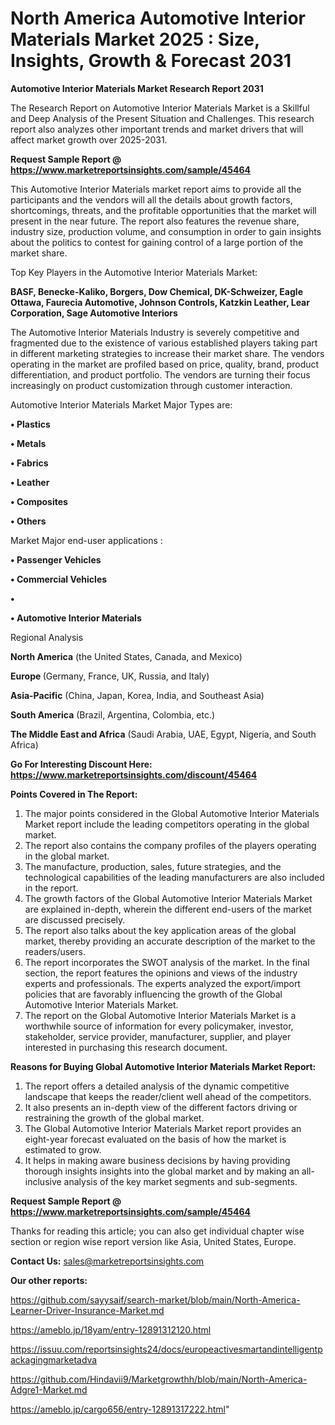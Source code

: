 # North America Automotive Interior Materials Market 2025 : Size, Insights, Growth & Forecast 2031

<strong>Automotive Interior Materials Market Research Report 2031</strong>

The Research Report on Automotive Interior Materials Market is a Skillful and Deep Analysis of the Present Situation and Challenges. This research report also analyzes other important trends and market drivers that will affect market growth over 2025-2031.

<strong>Request Sample Report @ <a href=https://www.marketreportsinsights.com/sample/45464>https://www.marketreportsinsights.com/sample/45464</a></strong>

This Automotive Interior Materials market report aims to provide all the participants and the vendors will all the details about growth factors, shortcomings, threats, and the profitable opportunities that the market will present in the near future. The report also features the revenue share, industry size, production volume, and consumption in order to gain insights about the politics to contest for gaining control of a large portion of the market share.

Top Key Players in the Automotive Interior Materials Market:

<strong>BASF, Benecke-Kaliko, Borgers, Dow Chemical, DK-Schweizer, Eagle Ottawa, Faurecia Automotive, Johnson Controls, Katzkin Leather, Lear Corporation, Sage Automotive Interiors</strong>

The Automotive Interior Materials Industry is severely competitive and fragmented due to the existence of various established players taking part in different marketing strategies to increase their market share. The vendors operating in the market are profiled based on price, quality, brand, product differentiation, and product portfolio. The vendors are turning their focus increasingly on product customization through customer interaction.

Automotive Interior Materials Market Major Types are:

<strong>•  Plastics

•  Metals

•  Fabrics

•  Leather

•  Composites

•  Others</strong>

Market Major end-user applications :

<strong>•  Passenger Vehicles

•  Commercial Vehicles

•  

•  Automotive Interior Materials</strong>

Regional Analysis

</u><strong><b>North America</b></strong> (the United States, Canada, and Mexico)

<strong><b>Europe </b></strong>(Germany, France, UK, Russia, and Italy)

<strong><b>Asia-Pacific</b></strong> (China, Japan, Korea, India, and Southeast Asia)

<strong><b>South America</b></strong> (Brazil, Argentina, Colombia, etc.)

<strong><b>The Middle East and Africa</b></strong> (Saudi Arabia, UAE, Egypt, Nigeria, and South Africa)

<strong>Go For Interesting Discount Here: <a href=https://www.marketreportsinsights.com/discount/45464>https://www.marketreportsinsights.com/discount/45464</a></strong>

<strong>Points Covered in The Report:</strong>
<ol>
  <li>The major points considered in the Global Automotive Interior Materials Market report include the leading competitors operating in the global market.</li>
  <li>The report also contains the company profiles of the players operating in the global market.</li>
  <li>The manufacture, production, sales, future strategies, and the technological capabilities of the leading manufacturers are also included in the report.</li>
  <li>The growth factors of the Global Automotive Interior Materials Market are explained in-depth, wherein the different end-users of the market are discussed precisely.</li>
  <li>The report also talks about the key application areas of the global market, thereby providing an accurate description of the market to the readers/users.</li>
  <li>The report incorporates the SWOT analysis of the market. In the final section, the report features the opinions and views of the industry experts and professionals. The experts analyzed the export/import policies that are favorably influencing the growth of the Global Automotive Interior Materials Market.</li>
  <li>The report on the Global Automotive Interior Materials Market is a worthwhile source of information for every policymaker, investor, stakeholder, service provider, manufacturer, supplier, and player interested in purchasing this research document.</li>
</ol>
<strong>Reasons for Buying Global Automotive Interior Materials Market Report:</strong>

<ol>
  <li>The report offers a detailed analysis of the dynamic competitive landscape that keeps the reader/client well ahead of the competitors.</li>
  <li>It also presents an in-depth view of the different factors driving or restraining the growth of the global market.</li>
  <li>The Global Automotive Interior Materials Market report provides an eight-year forecast evaluated on the basis of how the market is estimated to grow.</li>
  <li>It helps in making aware business decisions by having providing thorough insights insights into the global market and by making an all-inclusive analysis of the key market segments and sub-segments.</li>
</ol>
<strong>Request Sample Report @ <a href=https://www.marketreportsinsights.com/sample/45464>https://www.marketreportsinsights.com/sample/45464</a></strong>


Thanks for reading this article; you can also get individual chapter wise section or region wise report version like Asia, United States, Europe.

<strong>Contact Us:</strong>
sales@marketreportsinsights.com

<strong>Our other reports:</strong>

<a href=https://github.com/sayysaif/search-market/blob/main/North-America-Learner-Driver-Insurance-Market.md>https://github.com/sayysaif/search-market/blob/main/North-America-Learner-Driver-Insurance-Market.md</a>

<a href=https://ameblo.jp/18yam/entry-12891312120.html>https://ameblo.jp/18yam/entry-12891312120.html</a>

<a href=https://issuu.com/reportsinsights24/docs/europeactivesmartandintelligentpackagingmarketadva>https://issuu.com/reportsinsights24/docs/europeactivesmartandintelligentpackagingmarketadva</a>

<a href=https://github.com/Hindavii9/Marketgrowthh/blob/main/North-America-Adgre1-Market.md>https://github.com/Hindavii9/Marketgrowthh/blob/main/North-America-Adgre1-Market.md</a>

<a href=https://ameblo.jp/cargo656/entry-12891317222.html>https://ameblo.jp/cargo656/entry-12891317222.html</a>"
